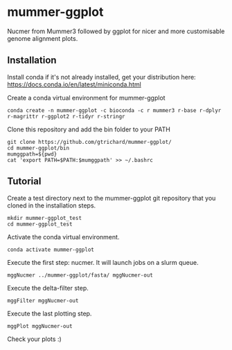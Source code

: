# mummer-ggplot
Nucmer from Mummer3 followed by ggplot for nicer and more customisable genome alignment plots.

## Installation

Install conda if it's not already installed, get your distribution here: https://docs.conda.io/en/latest/miniconda.html

Create a conda virtual environment for mummer-ggplot

```
conda create -n mummer-ggplot -c bioconda -c r mummer3 r-base r-dplyr r-magrittr r-ggplot2 r-tidyr r-stringr
```

Clone this repository and add the bin folder to your PATH

```
git clone https://github.com/gtrichard/mummer-ggplot/
cd mummer-ggplot/bin
mumggpath=${pwd}
cat 'export PATH=$PATH:$mumggpath' >> ~/.bashrc
```


## Tutorial

Create a test directory next to the mummer-ggplot git repository that you cloned in the installation steps.

```
mkdir mummer-ggplot_test
cd mummer-ggplot_test
```

Activate the conda virtual environment.

```
conda activate mummer-ggplot
```

Execute the first step: nucmer. It will launch jobs on a slurm queue.

```
mggNucmer ../mummer-ggplot/fasta/ mggNucmer-out
```

Execute the delta-filter step.

```
mggFilter mggNucmer-out
```

Execute the last plotting step.

```
mggPlot mggNucmer-out
```

Check your plots :)
